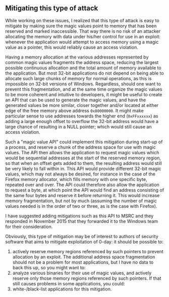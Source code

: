 Mitigating this type of attack
------------------------------
While working on these issues, I realized that this type of attack is easy to
mitigate by making sure the magic values point to memory that has been reserved
and marked inaccessible. That way there is no risk of an attacker allocating
the memory with data under his/her control for use in an exploit: whenever the
application would attempt to access memory using a magic value as a pointer,
this would reliably cause an access violation.

Having a memory allocation at the various addresses represented by common magic
values fragments the address space, reducing the largest possible continuous
allocation and the total amount of memory available to the application. But
most 32-bit applications do not depend on being able to allocate such large
chunks of memory for normal operations, as this is impossible on 32-bit
versions of Windows. Regardless, should one want to prevent this fragmentation,
and at the same time organize the magic values to be more coherent and
intuitive to developers, it might be useful to create an API that can be used
to generate the magic values, and have the generated values be more similar,
closer together and/or located at either edge of the free memory above address
`0x80000000`. It might make particular sense to use addresses towards the
higher end (`0xFFxxxxxx`) as adding a large enough offset to overflow the 32-bit
address would have a large chance of resulting in a NULL pointer; which would
still cause an access violation.

Such a "magic value API" could implement this mitigation during start-up of a
process, and reserve a chunk of the address space for use with magic values.
The API then allows the application to request magic values which would be
sequential addresses at the start of the reserved memory region, so that when
an offset gets added to them, the resulting address would still be very likely
to fall within in. This API would provide different 32-bit magic values, which
may not always be desired, for instance in the case of the Firefox memory
allocator, which fills memory with one specific byte, repeated over and over.
The API could therefore also allow the application to request a byte, at which
point the API would find an address consisting of the same four bytes and
reserve it before returning it. This would increase memory fragmentation, but
not by much (assuming the number of magic values needed is in the order of two
or three, as is the case with Firefox).

I have suggested adding mitigations such as this API to MSRC and they responded
in November 2015 that they forwarded it to the Windows team for their
consideration.

Obviously, this type of mitigation may be of interest to authors of security
software that aims to mitigate exploitation of 0-day: it should be possible to:
1. actively reserve memory regions referenced by such pointers to prevent
  allocation by an exploit. The additional address space fragmentation should
  not be a problem for most applications, but I have no data to back this up,
  so you might want to:
2. analyze various binaries for their use of magic values, and actively reserve
  only those memory regions referenced by such pointers. If that still causes
  problems in some applications, you could:
3. white-/black-list applications for this mitigation.

